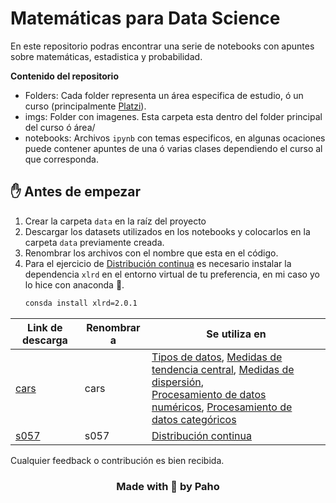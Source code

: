 # Matemáticas para Data Science

En este repositorio podras encontrar una serie de notebooks con apuntes sobre matemáticas, estadistica y probabilidad.

**Contenido del repositorio**

- Folders: Cada folder representa un área especifica de estudio, ó un curso (principalmente [Platzi](www.platzi.com)).
- imgs: Folder con imagenes. Esta carpeta esta dentro del folder principal del curso ó área/
- notebooks: Archivos `ipynb` con temas especificos, en algunas ocaciones puede contener apuntes de una ó varias clases dependiendo el curso al que corresponda.

## ✋ Antes de empezar
1. Crear la carpeta `data` en la raíz del proyecto
2. Descargar los datasets utilizados en los notebooks y colocarlos en la carpeta `data` previamente creada.
3. Renombrar los archivos con el nombre que esta en el código.
4. Para el ejercicio de [Distribución continua](./probabilidad/distribucion_continua.ipynb) es necesario instalar la dependencia `xlrd` en el entorno virtual de tu preferencia, en mi caso yo lo hice con anaconda :snake:.
      ```bash
      consda install xlrd=2.0.1
      ```

| Link de descarga | Renombrar a | Se utiliza en |
| --- | --- | --- |
| [cars](https://www.kaggle.com/datasets/lepchenkov/usedcarscatalog) | cars | [Tipos de datos](./estadistica_descriptiva/tipos_de_datos.ipynb), [Medidas de tendencia central](./estadistica_descriptiva/medidas_centrla.ipynb), [Medidas de dispersión](./estadistica_descriptiva/medidas_dispersion.ipynb), <br>[Procesamiento de datos numéricos](./estadistica_descriptiva/procesamiento-datos-numericos.ipynb), [Procesamiento de datos categóricos](./estadistica_descriptiva/procesamiento-datos-categoricos.ipynb) |
| [s057](https://seattlecentral.edu/qelp/sets/057/057.html) | s057 | [Distribución continua](./probabilidad/distribucion_continua.ipynb)


Cualquier feedback o contribución es bien recibida.


<h3 align="center"> Made with 💜 by Paho </h3>